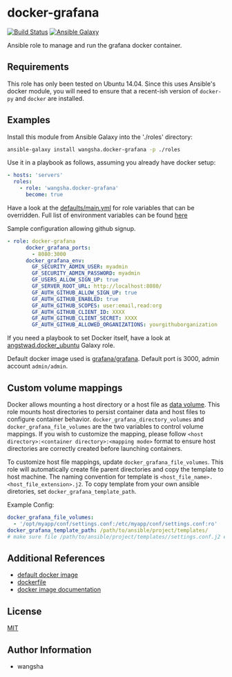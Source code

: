 docker-grafana
============

[![Build Status](https://travis-ci.org/wangsha/docker-grafana.svg?branch=master)](https://travis-ci.org/wangsha/docker-grafana)
[![Ansible Galaxy](https://img.shields.io/badge/AnsibleGalaxy-wangsha.docker--grafana-blue.svg)](https://galaxy.ansible.com/wangsha/docker-grafana/)

Ansible role to manage and run the grafana docker container.

Requirements
------------

This role has only been tested on Ubuntu 14.04. Since this uses Ansible's
docker module, you will need to ensure that a recent-ish version of `docker-py`
and `docker` are installed.

Examples
--------

Install this module from Ansible Galaxy into the './roles' directory:
```bash
ansible-galaxy install wangsha.docker-grafana -p ./roles
```

Use it in a playbook as follows, assuming you already have docker setup:
```yaml
- hosts: 'servers'
  roles:
    - role: 'wangsha.docker-grafana'
      become: true
```

Have a look at the [defaults/main.yml](defaults/main.yml) for role variables
that can be overridden. Full list of environment variables can be found [here](http://docs.grafana.org/installation/configuration/)

Sample configuration allowing github signup.
```yaml
- role: docker-grafana
      docker_grafana_ports:
        - 8080:3000
      docker_grafana_env:
        GF_SECURITY_ADMIN_USER: myadmin
        GF_SECURITY_ADMIN_PASSWORD: myadmin
        GF_USERS_ALLOW_SIGN_UP: true
        GF_SERVER_ROOT_URL: http://localhost:8080/
        GF_AUTH_GITHUB_ALLOW_SIGN_UP: true
        GF_AUTH_GITHUB_ENABLED: true
        GF_AUTH_GITHUB_SCOPES: user:email,read:org
        GF_AUTH_GITHUB_CLIENT_ID: XXXX
        GF_AUTH_GITHUB_CLIENT_SECRET: XXXX
        GF_AUTH_GITHUB_ALLOWED_ORGANIZATIONS: yourgithuborganization
```

If you need a playbook to set Docker itself, have a look at [angstwad.docker_ubuntu](https://github.com/angstwad/docker.ubuntu) Galaxy role.

Default docker image used is [grafana/grafana](https://hub.docker.com/r/grafana/grafana/). Default port is 3000, admin account `admin/admin`.


Custom volume mappings
----------------------
Docker allows mounting a host directory or a host file as [data volume](https://docs.docker.com/engine/userguide/containers/dockervolumes/).
This role mounts host directories to persist container data and host files to configure container behavior.
`docker_grafana_directory_volumes` and `docker_grafana_file_volumes` are the two variables to control volume mappings.
If you wish to customize the mapping, please follow `<host directory>:<container directory>:<mapping mode>` format
 to ensure host directories are correctly created before launching containers.
 
To customize host file mappings, update `docker_grafana_file_volumes`. 
This role will automatically create file parent directories and copy the template 
to host machine. The naming convention for template is `<host_file_name>.<host_file_extension>.j2`.
To copy template from your own ansible diretories, set `docker_grafana_template_path`.

Example Config:
```yaml
docker_grafana_file_volumes:
  - '/opt/myapp/conf/settings.conf:/etc/myapp/conf/settings.conf:ro'
docker_grafana_template_path: /path/to/ansible/project/templates/
# make sure file /path/to/ansible/project/templates//settings.conf.j2 exists. 
```


Additional References
---------------------
- [default docker image](https://hub.docker.com/r/grafana/grafana/)
- [dockerfile](https://github.com/grafana/grafana-docker)
- [docker image documentation](http://docs.grafana.org/installation/docker/)


License
-------

[MIT](LICENSE.txt)

Author Information
------------------

- wangsha
